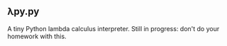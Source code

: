 ## λpy.py
A tiny Python lambda calculus interpreter. Still in progress: don't do
your homework with this.
